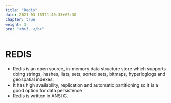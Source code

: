 ```yaml
---
title: "Redis"
date: 2021-03-18T11:40:33+05:30
chapter: true
weight: 3
pre: "<b>3. </b>"
---
```


# REDIS

* Redis is an open source, in-memory data structure store which supports doing strings, hashes, lists, sets, sorted sets, bitmaps, hyperloglogs and geospatial indexes.
* It has high availability, replication and automatic partitioning so it is a good option for data persistence
* Redis is written in ANSI C.

